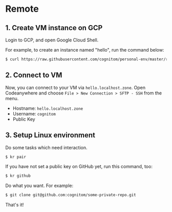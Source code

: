 # Remote

## 1. Create VM instance on GCP

Login to GCP, and open Google Cloud Shell.

For example, to create an instance named "hello", run the command below: 

```bash
$ curl https://raw.githubusercontent.com/cognitom/personal-env/master/remote/create-instance.sh | sh -s hello
```


## 2. Connect to VM

Now, you can connect to your VM via `hello.localhost.zone`. Open Codeanywhere and choose `File > New Connection > SFTP - SSH` from the menu.

- Hostname: `hello.localhost.zone`
- Username: `cognitom`
- Public Key


## 3. Setup Linux environment

Do some tasks which need interaction.

```bash
$ kr pair
```

If you have not set a public key on GitHub yet, run this command, too:

```bash
$ kr github
```

Do what you want. For example:

```bash
$ git clone git@github.com:cognitom/some-private-repo.git
```

That's it!
